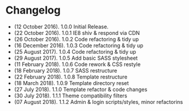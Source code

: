 # Changelog
* (12 October 2016). 1.0.0 Initial Release.
* (22 October 2016). 1.0.1 IE8 shiv & respond via CDN
* (26 October 2016). 1.0.2 Code refactoring & tidy up
* (16 December 2016). 1.0.3 Code refactoring & tidy up
* (25 August 2017). 1.0.4 Code refactoring & tidy up
* (29 August 2017). 1.0.5 Add basic SASS stylesheet
* (11 February 2018). 1.0.6 Code rework & CSS restyle
* (18 February 2018). 1.0.7 SASS restructure
* (22 February 2018). 1.0.8 Template restructure
* (18 March 2018). 1.0.9 Template directory reset
* (27 July 2018). 1.1.0 Template refactor & code changes
* (30 July 2018). 1.1.1 Theme compatibility filters 
* (07 August 2018). 1.1.2 Admin & login scripts/styles, minor refactorins
